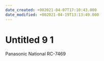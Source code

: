 ```yaml
---
date_created: +002021-04-07T17:10:43.000
date_modified: +002021-04-19T13:13:49.000
---
```


# Untitled 9 1

Panasonic National RC-7469
